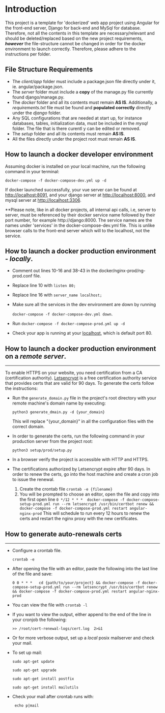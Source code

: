 # Introduction

This project is a template for 'dockerized' web app project using Angular for the front-end server, Django for back-end and MySql for database. Therefore, not all the contents in this template are necessary/relevant and should be deleted/replaced based on the new project requirements, _**however**_  the file-structure cannot be changed in order for the docker environment to launch correctly. Therefore, please adhere to the instructions per folder.

## File Structure Requirements   

- The _client/app_ folder must include a package.json file directly under it, ie. angular/package.json.
- The _server_ folder must include a **copy** of the manage.py file currently found django/manage.py.
-  The _docker_ folder and all its contents must remain **AS IS**. Additionally, a _requirements.txt_ file must be found and **populated correctly** directly under the _django_ folder. 
- Any SQL configurations that are needed at start up, for instance databases, tables, initialization data, must be included in the _mysql_ folder. The file that is there curentl y can be edited or removed.
- The _setup_ folder and all its contents must remain **AS IS**.
- All the files directly under the project root must remain **AS IS**.

How to launch a docker developer environment
--
Assuming docker is installed on your local machine, run the following command in your terminal:

`docker-compose -f docker-compose-dev.yml up -d`

If docker launched successfully, your vue server can be found at [http://localhost:8091](), and your django server at [http://localhost:8000](), and mysql server at [http://localhost:3306]().

**Please note, like in all docker projects, all internal api calls, i.e, server to server, must be referenced by their docker service name followed by their port number, for example http://django:8000. The service names are the names under 'services' in the docker-compose-dev.yml file.
This is unlike browser calls to the front-end server which will to the localhost, not the service.

## How to launch a docker production environment - _locally_.

- Comment out lines 10-16 and 38-43 in the docker/nginx-prod/ng-prod.conf file. 
- Replace line 10 with `listen 80;`
- Replace line 16 with `server_name localhost;`
- Make sure all the services in the dev environment are down by running
 
    `docker-compose -f docker-compose-dev.yml down`.
- Run `docker-compose -f docker-compose-prod.yml up -d`
- Check your app is running at your [localhost](http://localhost), which is default port 80.
 
## How to launch a docker production environment on a _remote server_.
___
   To enable HTTPS on your website, you need certification from a CA (certification authority). [Letsencrypt](https://letsencrypt.org/) is a free certification authority service that provides certs that are valid for 90 days. To generate the certs follow the instructions:
- Run the `generate_domain.py` file in the project's root directory with your remote machine's domain name by executing:
 
    `python3 generate_dmain.py -d {your_domain}`

    This will replace "{your_domain}" in all the configuration files with the correct domain.
-  In order to generate the certs, run the following command in your production server from the project root: 
    
    `python3 setup/prod/setup.py`
- In a browser verify the project is accessible with HTTP and HTTPS.
- The certifications authorized by Letsencrypt expire after 90 days. 
In order to renew the certs, go into the host machine and create a cron job to issue the renewal.
    1. Create the crontab file `crontab -e {filename}`
    2. You will be prompted to choose an editor, open the file and copy into the first open line 
    `0 */12 * * *  docker-compose -f docker-compose-setup-prod.yml run --rm letsencrypt /usr/bin/certbot renew
 && docker-compose -f docker-compose-prod.yml restart angular-nginx-prod`
 This will schedule to run every 12 hours to renew the certs and restart the nginx proxy with the new certificates.

## How to generate auto-renewals certs

___
-  Configure a crontab file.

   `crontab -e`
- After opening the file with an editor, paste the following into the last line of the file and save:
    
    `0 0 * * *   cd {path/to/your/project} && docker-compose -f docker-compose-setup-prod.yml run --rm letsencrypt /usr/bin/certbot renew  && docker-compose -f docker-compose-prod.yml restart angular-nginx-prod 
` 
- You can view the file with `crontab -l`
- If you want to view the output, either append to the end of the line in your cronjob the following:
    
    `>> /root/cert-renewal-logs/cert.log  2>&1`
    
- Or for more verbose output, set up a _local_ posix mailserver and check your mail. 
- To set up mail:
    
    `sudo apt-get update` 
       
    `sudo apt-get upgrade`
    
    `sudo apt-get install postfix`
    
    `sudo apt-get install mailutils`
    
- Check your mail after crontab runs with:

    ` echo p|mail`  
